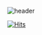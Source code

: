 ![header](https://capsule-render.vercel.app/api?type=waving&&color=random&height=300&section=header&text=damin&fontSize=90)



[![Hits](https://hits.seeyoufarm.com/api/count/incr/badge.svg?url=https%3A%2F%2Fgithub.com%2Fdamin06&count_bg=%2379C83D&title_bg=%23555555&icon=statuspage.svg&icon_color=%23E7E7E7&title=hits&edge_flat=false)](https://hits.seeyoufarm.com)
